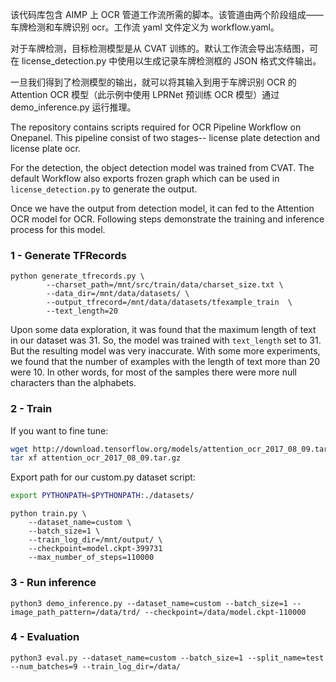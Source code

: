 该代码库包含 AIMP 上 OCR 管道工作流所需的脚本。该管道由两个阶段组成——车牌检测和车牌识别 ocr。工作流 yaml 文件定义为 workflow.yaml。

对于车牌检测，目标检测模型是从 CVAT 训练的。默认工作流会导出冻结图，可在 license_detection.py 中使用以生成记录车牌检测框的 JSON 格式文件输出。

一旦我们得到了检测模型的输出，就可以将其输入到用于车牌识别 OCR 的 Attention OCR 模型（此示例中使用 LPRNet 预训练 OCR 模型）通过 demo_inference.py 运行推理。

The repository contains scripts required for OCR Pipeline Workflow on Onepanel. This pipeline consist of two stages-- license plate detection and license plate ocr. 

For the detection, the object detection model was trained from CVAT. The default Workflow also exports frozen graph which can be used in `license_detection.py` to generate the output. 

Once we have the output from detection model, it can fed to the Attention OCR model for OCR. Following steps demonstrate the training and inference process for this model.

### 1 - Generate TFRecords

```python3
python generate_tfrecords.py \
        --charset_path=/mnt/src/train/data/charset_size.txt \
        --data_dir=/mnt/data/datasets/ \
        --output_tfrecord=/mnt/data/datasets/tfexample_train  \
        --text_length=20
```

Upon some data exploration, it was found that the maximum length of text in our dataset was 31. So, the model was trained with `text_length` set to 31. But the resulting model was very inaccurate. With some more experiments, we found that the number of examples with the length of text more than 20 were 10. In other words, for most of the samples there were more null characters than the alphabets. 

### 2 - Train

If you want to fine tune:

```bash
wget http://download.tensorflow.org/models/attention_ocr_2017_08_09.tar.gz && \
tar xf attention_ocr_2017_08_09.tar.gz 
```

Export path for our custom.py dataset script:

```bash
export PYTHONPATH=$PYTHONPATH:./datasets/
```

```python3
python train.py \
    --dataset_name=custom \
    --batch_size=1 \
    --train_log_dir=/mnt/output/ \
    --checkpoint=model.ckpt-399731
    --max_number_of_steps=110000
```

### 3 - Run inference

```python3
python3 demo_inference.py --dataset_name=custom --batch_size=1 --image_path_pattern=/data/trd/ --checkpoint=/data/model.ckpt-110000
```

### 4 - Evaluation

```python3
python3 eval.py --dataset_name=custom --batch_size=1 --split_name=test --num_batches=9 --train_log_dir=/data/
```
